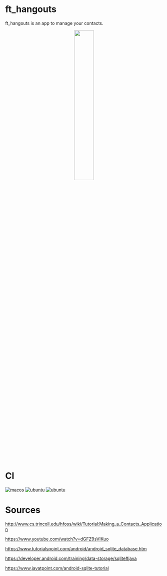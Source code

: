 # ft_hangouts

ft_hangouts is an app to manage your contacts.

<p align="center">
<img src="https://www.marineterrein.nl/wp-content/uploads/2019/09/highres_482360765-830x466.jpeg"  width=35% height=35%>
</p>

# CI

[![macos](https://github.com/harou24/ft_hangouts/workflows/MacOs/badge.svg)](https://github.com/harou24/ft_hangouts/actions?workflow=MacOS)
[![ubuntu](https://github.com/harou24/ft_hangouts/workflows/ubuntu/badge.svg)](https://github.com/harou24/ft_hangouts/actions?workflow=ubuntu)
[![ubuntu](https://github.com/harou24/ft_hangouts/workflows/windows/badge.svg)](https://github.com/harou24/ft_hangouts/actions?workflow=windows)

# Sources

http://www.cs.trincoll.edu/hfoss/wiki/Tutorial:Making_a_Contacts_Application

https://www.youtube.com/watch?v=dGFZ9sVIKuo

https://www.tutorialspoint.com/android/android_sqlite_database.htm


https://developer.android.com/training/data-storage/sqlite#java

https://www.javatpoint.com/android-sqlite-tutorial
